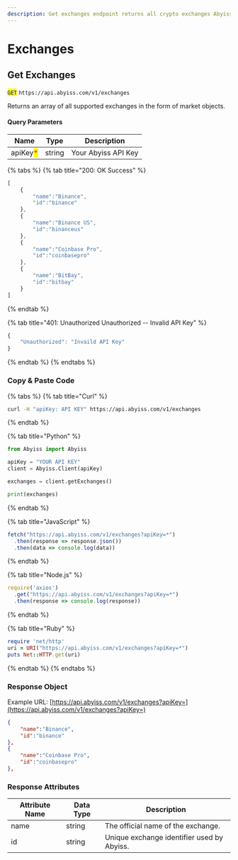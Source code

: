 ```yaml
---
description: Get exchanges endpoint returns all crypto exchanges Abyiss supports.
---
```


# Exchanges

## Get Exchanges

<mark style="color:blue;">`GET`</mark> `https://api.abyiss.com/v1/exchanges`

Returns an array of all supported exchanges in the form of market objects.

#### Query Parameters

| Name                                     | Type   | Description         |
| ---------------------------------------- | ------ | ------------------- |
| apiKey<mark style="color:red;">\*</mark> | string | Your Abyiss API Key |

{% tabs %}
{% tab title="200: OK Success" %}
```javascript
[
    {
        "name":"Binance",
        "id":"binance"
    },
    {
        "name":"Binance US",
        "id":"binanceus"
    },
    {
        "name":"Coinbase Pro",
        "id":"coinbasepro"
    },
    {
        "name":"BitBay",
        "id":"bitbay"
    }
]
```
{% endtab %}

{% tab title="401: Unauthorized Unauthorized -- Invalid API Key" %}
```javascript
{
    "Unauthorized": "Invaild API Key"
}
```
{% endtab %}
{% endtabs %}

### **Copy & Paste Code**

{% tabs %}
{% tab title="Curl" %}
```bash
curl -H "apiKey: API KEY" https://api.abyiss.com/v1/exchanges
```
{% endtab %}

{% tab title="Python" %}
```python
from Abyiss import Abyiss

apiKey = "YOUR API KEY" 
client = Abyiss.Client(apiKey)

exchanges = client.getExchanges()

print(exchanges)
```
{% endtab %}

{% tab title="JavaScript" %}
```javascript
fetch("https://api.abyiss.com/v1/exchanges?apiKey=*")
  .then(response => response.json())
  .then(data => console.log(data))
```
{% endtab %}

{% tab title="Node.js" %}
```javascript
require('axios')
  .get("https://api.abyiss.com/v1/exchanges?apiKey=*")
  .then(response => console.log(response))
```
{% endtab %}

{% tab title="Ruby" %}
```ruby
require 'net/http'
uri = URI("https://api.abyiss.com/v1/exchanges?apiKey=*")
puts Net::HTTP.get(uri)
```
{% endtab %}
{% endtabs %}

### **Response Object**

Example URL: [https://api.abyiss.com/v1/exchanges?apiKey=](https://api.abyiss.com/v1/exchanges?apiKey=)

```json
{
    "name":"Binance",
    "id":"binance"
},
{
    "name":"Coinbase Pro",
    "id":"coinbasepro"
},
```

### Response Attributes

| Attribute Name | Data Type | Description                                |
| -------------- | --------- | ------------------------------------------ |
| name           | string    | The official name of the exchange.         |
| id             | string    | Unique exchange identifier used by Abyiss. |

